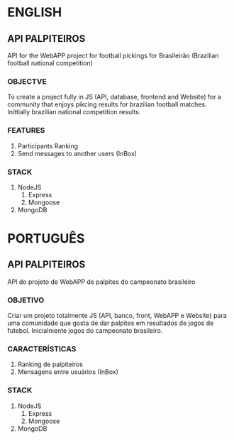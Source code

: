 # ENGLISH
## API PALPITEIROS
API for the WebAPP project for football pickings for Brasileirão (Brazilian football national competition)

### OBJECTVE
To create a project fully in JS (API, database, frontend and Website) for a community that enjoys pikcing results for brazilian football matches. Inittially brazilian national competition results.

### FEATURES
1. Participants Ranking
1. Send messages to another users (InBox)

### STACK
1. NodeJS
    1. Express
    1. Mongoose
1. MongoDB


# PORTUGUÊS
## API PALPITEIROS
API do projeto de WebAPP de palpites do campeonato brasileiro

### OBJETIVO
Criar um projeto totalmente JS (API, banco, front, WebAPP e Website) para uma comunidade que gosta de dar palpites em resultados de jogos de futebol. Inicialmente jogos do campeonato brasileiro.

### CARACTERÍSTICAS
1. Ranking de palpiteiros
1. Mensagens entre usuários (InBox)

### STACK
1. NodeJS
    1. Express
    1. Mongoose
1. MongoDB
